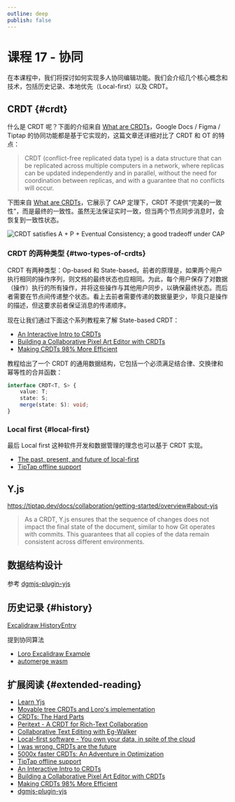 ```yaml
---
outline: deep
publish: false
---
```


# 课程 17 - 协同

在本课程中，我们将探讨如何实现多人协同编辑功能。我们会介绍几个核心概念和技术，包括历史记录、本地优先（Local-first）以及 CRDT。

## CRDT {#crdt}

什么是 CRDT 呢？下面的介绍来自 [What are CRDTs]，Google Docs / Figma / Tiptap 的协同功能都是基于它实现的，这篇文章还详细对比了 CRDT 和 OT 的特点：

> CRDT (conflict-free replicated data type) is a data structure that can be replicated across multiple computers in a network, where replicas can be updated independently and in parallel, without the need for coordination between replicas, and with a guarantee that no conflicts will occur.

下图来自 [What are CRDTs]，它展示了 CAP 定理下，CRDT 不提供“完美的一致性”，而是最终的一致性。虽然无法保证实时一致，但当两个节点同步消息时，会恢复到一致性状态。

![CRDT satisfies A + P + Eventual Consistency; a good tradeoff under CAP](https://loro.dev/_next/image?url=%2F_next%2Fstatic%2Fmedia%2Fa4858e2a50bc1a2d79722060156e89b0cac5815cf25e8c67e409aa0926280cef.6a607785.png&w=3840&q=75)

### CRDT 的两种类型 {#two-types-of-crdts}

CRDT 有两种类型：Op-based 和 State-based。前者的原理是，如果两个用户执行相同的操作序列，则文档的最终状态也应相同。为此，每个用户保存了对数据（操作）执行的所有操作，并将这些操作与其他用户同步，以确保最终状态。而后者需要在节点间传递整个状态。看上去前者需要传递的数据量更少，毕竟只是操作的描述，但这要求前者保证消息的传递顺序。

现在让我们通过下面这个系列教程来了解 State-based CRDT：

-   [An Interactive Intro to CRDTs]
-   [Building a Collaborative Pixel Art Editor with CRDTs]
-   [Making CRDTs 98% More Efficient]

教程给出了一个 CRDT 的通用数据结构，它包括一个必须满足结合律、交换律和幂等性的合并函数：

```ts
interface CRDT<T, S> {
    value: T;
    state: S;
    merge(state: S): void;
}
```

### Local first {#local-first}

最后 Local first 这种软件开发和数据管理的理念也可以基于 CRDT 实现。

-   [The past, present, and future of local-first]
-   [TipTap offline support]

## Y.js

<https://tiptap.dev/docs/collaboration/getting-started/overview#about-yjs>

> As a CRDT, Y.js ensures that the sequence of changes does not impact the final state of the document, similar to how Git operates with commits. This guarantees that all copies of the data remain consistent across different environments.

## 数据结构设计

参考 [dgmjs-plugin-yjs]

## 历史记录 {#history}

[Excalidraw HistoryEntry]

提到协同算法

-   [Loro Excalidraw Example]
-   [automerge wasm]

## 扩展阅读 {#extended-reading}

-   [Learn Yjs]
-   [Movable tree CRDTs and Loro's implementation]
-   [CRDTs: The Hard Parts]
-   [Peritext - A CRDT for Rich-Text Collaboration]
-   [Collaborative Text Editing with Eg-Walker]
-   [Local-first software - You own your data, in spite of the cloud]
-   [I was wrong. CRDTs are the future]
-   [5000x faster CRDTs: An Adventure in Optimization]
-   [TipTap offline support]
-   [An Interactive Intro to CRDTs]
-   [Building a Collaborative Pixel Art Editor with CRDTs]
-   [Making CRDTs 98% More Efficient]
-   [dgmjs-plugin-yjs]

[What are CRDTs]: https://loro.dev/docs/concepts/crdt
[Movable tree CRDTs and Loro's implementation]: https://news.ycombinator.com/item?id=41099901
[CRDTs: The Hard Parts]: https://www.youtube.com/watch?v=x7drE24geUw
[Peritext - A CRDT for Rich-Text Collaboration]: https://www.inkandswitch.com/peritext/
[Collaborative Text Editing with Eg-Walker]: https://www.youtube.com/watch?v=rjbEG7COj7o
[Local-first software - You own your data, in spite of the cloud]: https://www.inkandswitch.com/local-first/
[I was wrong. CRDTs are the future]: https://josephg.com/blog/crdts-are-the-future/
[5000x faster CRDTs: An Adventure in Optimization]: https://josephg.com/blog/crdts-go-brrr/
[Loro Excalidraw Example]: https://github.com/loro-dev/loro-excalidraw
[Excalidraw HistoryEntry]: https://github.com/excalidraw/excalidraw/blob/master/packages/excalidraw/history.ts#L160-L164
[automerge wasm]: https://automerge.org/blog/2024/08/23/wasm-packaging/
[The past, present, and future of local-first]: https://speakerdeck.com/ept/the-past-present-and-future-of-local-first
[TipTap offline support]: https://tiptap.dev/docs/guides/offline-support
[An Interactive Intro to CRDTs]: https://jakelazaroff.com/words/an-interactive-intro-to-crdts/
[Building a Collaborative Pixel Art Editor with CRDTs]: https://jakelazaroff.com/words/building-a-collaborative-pixel-art-editor-with-crdts/
[Making CRDTs 98% More Efficient]: https://jakelazaroff.com/words/making-crdts-98-percent-more-efficient/
[Learn Yjs]: https://learn.yjs.dev/
[dgmjs-plugin-yjs]: https://github.com/dgmjs/dgmjs/tree/main/packages/dgmjs-plugin-yjs
